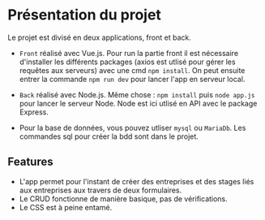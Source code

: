 # Présentation du projet

Le projet est divisé en deux applications, front et back.

- `Front` réalisé avec Vue.js. Pour run la partie front il est nécessaire d'installer les différents packages (axios est utlisé pour gérer les requêtes aux serveurs) avec une cmd `npm install`. On peut ensuite entrer la commande `npm run dev` pour lancer l'app en serveur local.
- `Back` réalisé avec Node.js. Même chose : `npm install` puis `node app.js` pour lancer le serveur Node. Node est ici utlisé en API avec le package Express.

- Pour la base de données, vous pouvez utliser `mysql` ou `MariaDb`. Les commandes sql pour créer la bdd sont dans le projet.

## Features

- L'app permet pour l'instant de créer des entreprises et des stages liés aux entreprises aux travers de deux formulaires.
- Le CRUD fonctionne de manière basique, pas de vérifications.
- Le CSS est à peine entamé.
